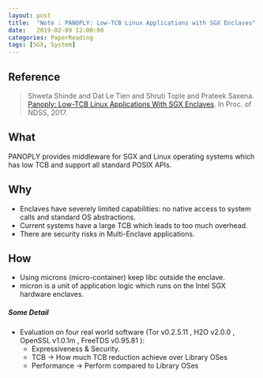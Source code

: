 ```yaml
---
layout: post
title:  "Note : PANOPLY: Low-TCB Linux Applications with SGX Enclaves"
date:   2019-02-09 12:00:00
categories: PaperReading
tags: [SGX, System]
---
```


## Reference

> Shweta Shinde and Dat Le Tien and Shruti Tople and Prateek Saxena. [Panoply: Low-TCB Linux Applications With SGX Enclaves](https://www.semanticscholar.org/paper/Panoply%3A-Low-TCB-Linux-Applications-With-SGX-Shinde-Tien/72acf6830064ee89b955e554013420def6154c12). In Proc. of NDSS, 2017.


## What

PANOPLY provides middleware for SGX and Linux operating systems which has low TCB and support all standard POSIX APIs.
<!-- more -->

## Why

* Enclaves have severely limited capabilities: no native access to system calls and standard OS abstractions. 
* Current systems have a large TCB which leads to too much overhead.
* There are security risks in Multi-Enclave applications.

## How

* Using microns (micro-container) keep libc outside the enclave.
* micron is a unit of application logic which runs on the Intel SGX hardware enclaves.

##### Some Detail

* Evaluation on four real world software (Tor v0.2.5.11 , H2O v2.0.0 , OpenSSL v1.0.1m , FreeTDS v0.95.81 ): 
    * Expressiveness & Security.
    * TCB -> How much TCB reduction achieve over Library OSes
    * Performance -> Perform compared to Library OSes
